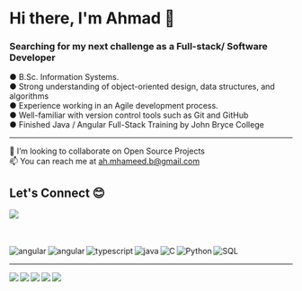 # Hi there, I'm Ahmad 👋

### Searching for my next challenge as a Full-stack/ Software Developer

<p>
●	B.Sc. Information Systems.<br>
●	Strong understanding of object-oriented design, data structures, and algorithms<br>
●	Experience working in an Agile development process.<br>
●	Well-familiar with version control tools such as Git and GitHub<br>
●	Finished Java / Angular Full-Stack Training by John Bryce College<br>
</p>
<hr style="height:2px;border-width:0;color:blue;background-color:gray">

👯 I’m looking to collaborate on Open Source Projects<br>
📫 You can reach me at ah.mhameed.b@gmail.com<br>

## Let's Connect &#128522; 
<a href="https://www.linkedin.com/in/ahmad-mhameed-817197214/" > <img  align="left"  src="https://img.shields.io/badge/linkedin-%230077B5.svg?style=for-the-badge&logo=linkedin&logoColor=white" /> </a>
<br>
<br>
<br>

<div align=left>

<img  align="left" alt="angular" src="https://github-readme-stats.vercel.app/api/top-langs/?username=mhahmad&layout=compact"/>

<img  align="left" alt="angular" src="https://img.shields.io/badge/angular-%23DD0031.svg?style=for-the-badge&logo=angular&logoColor=white"/>
<img   align="left" alt="typescript" src="https://img.shields.io/badge/typescript-%23007ACC.svg?style=for-the-badge&logo=typescript&logoColor=white"/>
<img align="left" alt="java" src="https://img.shields.io/badge/java-%23ED8B00.svg?style=for-the-badge&logo=openjdk&logoColor=white"/>
<img  align="left" alt="C" src="https://img.shields.io/badge/c-%2300599C.svg?style=for-the-badge&logo=c&logoColor=white"/>
<img  align="left" alt="Python" src="https://img.shields.io/badge/python-3670A0?style=for-the-badge&logo=python&logoColor=ffdd54"/>
<img  align="left" alt="SQL" src="https://img.shields.io/badge/mysql-%2300f.svg?style=for-the-badge&logo=mysql&logoColor=white"/>
<br>
<hr style="height:2px;border-width:0;color:blue;background-color:gray">
<img align="left" src="https://img.shields.io/badge/AWS-%23FF9900.svg?style=for-the-badge&logo=amazon-aws&logoColor=white"/>
<img align="left" src="https://img.shields.io/badge/firebase-%23039BE5.svg?style=for-the-badge&logo=firebase"/>

<img align="left" src="https://img.shields.io/badge/css3-%231572B6.svg?style=for-the-badge&logo=css3&logoColor=white"/>
<img align="left" src="https://img.shields.io/badge/spring-%236DB33F.svg?style=for-the-badge&logo=spring&logoColor=white"/>
<img align="left" src="https://img.shields.io/badge/bootstrap-%238511FA.svg?style=for-the-badge&logo=bootstrap&logoColor=white"/>

</div>
